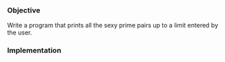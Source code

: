 ### Objective

Write a program that prints all the sexy prime pairs up to a limit entered by the user.



### Implementation

